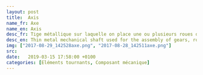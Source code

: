 ```yaml
---
layout: post
title:  Axis
name_fr: Axe
name_en: Axis
desc_fr: Tige métallique sur laquelle on place une ou plusieurs roues d'engrenages, ou gallet, ou bien élément tournant en sortie de moteur.
desc_en: Thin metal mechanical shaft used for the assembly of gears, rollers or wheels, around which they turn freely. <br />Or as a motor's output.
img: ["2017-08-29_142528axe.png", "2017-08-28_142511axe.png"] 
src: 
date:   2019-03-15 17:58:00 +0100
categories: [Eléments tournants, Composant mécanique]
---
```


